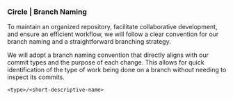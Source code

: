 ### Circle | Branch Naming

To maintain an organized repository, facilitate collaborative development, and ensure an efficient workflow, we will follow a clear convention for our branch naming and a straightforward branching strategy.

We will adopt a branch naming convention that directly aligns with our commit types and the purpose of each change. This allows for quick identification of the type of work being done on a branch without needing to inspect its commits.

`<type>/<short-descriptive-name>`

